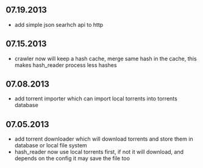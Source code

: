 ## 07.19.2013

* add simple json searhch api to http

## 07.15.2013

* crawler now will keep a hash cache, merge same hash in the cache, this makes hash_reader process less hashes

## 07.08.2013

* add torrent importer which can import local torrents into torrents database

## 07.05.2013

* add torrent downloader which will download torrents and store them in database or local file system
* hash_reader now use local torrents first, if not it will download, and depends on the config it may save the file too

